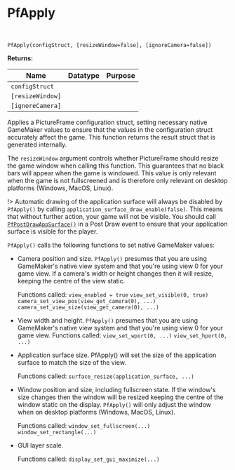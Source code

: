 # PfApply

&nbsp;

`PfApply(configStruct, [resizeWindow=false], [ignoreCamera=false])`

**Returns:**

|Name            |Datatype|Purpose|
|----------------|--------|-------|
|`configStruct`  |        |       |
|`[resizeWindow]`|        |       |
|`[ignoreCamera]`|        |       |

 Applies a PictureFrame configuration struct, setting necessary native GameMaker values to ensure that the values in the configuration struct accurately affect the game. This function returns the result struct that is generated internally. 

 The `resizeWindow` argument controls whether PictureFrame should resize the game window when calling this function. This guarantees that no black bars will appear when the game is windowed. This value is only relevant when the game is not fullscreened and is therefore only relevant on desktop platforms (Windows, MacOS, Linux).

!> Automatic drawing of the application surface will always be disabled by `PfApply()` by calling `application_surface_draw_enable(false)`. This means that without further action, your game will not be visible. You should call [`PfPostDrawAppSurface()`](PfPostDrawAppSurface) in a Post Draw event to ensure that your application surface is visible for the player.

`PfApply()` calls the following functions to set native GameMaker values:

* Camera position and size. `PfApply()` presumes that you are using GameMaker's native view system and that you're using view 0 for your game view. If a camera's width or height changes then it will resize, keeping the centre of the view static.

	Functions called:
		`view_enabled = true`
		`view_set_visible(0, true)`
		`camera_set_view_pos(view_get_camera(0), ...)`
		`camera_set_view_size(view_get_camera(0), ...)`

* View width and height. `PfApply()` presumes that you are using GameMaker's native view system and that you're using view 0 for your game view.
	Functions called:
 		`view_set_wport(0, ...)`
		`view_set_hport(0, ...)`

* Application surface size. PfApply() will set the size of the application surface to match the size of the view.

	Functions called:
    	`surface_resize(application_surface, ...)`

* Window position and size, including fullscreen state. If the window's size changes then the window will be resized keeping the centre of the window static on the display. `PfApply()` will only adjust the window when on desktop platforms (Windows, MacOS, Linux).

	Functions called:
    	`window_set_fullscreen(...)`
    	`window_set_rectangle(...)`

* GUI layer scale.

	Functions called:
  		`display_set_gui_maximize(...)`
